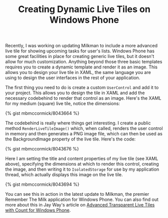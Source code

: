 ﻿---
layout: post
title: "Creating Dynamic Live Tiles on Windows Phone"
---

Recently, I was working on updating Milkman to include a more advanced live tile for showing upcoming tasks for user's lists. Windows Phone has some great facilities in place for creating generic live tiles, but it doesn't allow for much customization. Anything beyond those three basic templates requires you to create a dynamic template and render it as an image. This allows you to design your live tile in XAML, the same language you are using to design the user interfaces in the rest of your application.

The first thing you need to do is create a custom `UserControl` and add it to your project. This allows you to design the tile in XAML and add the necessary codebehind to render that control as an image. Here's the XAML for my medium (square) live tile, notice the dimensions:

{% gist mbmccormick/8043664 %}

The codebehind is really where things get interesting. I create a public method `RenderLiveTileImage()` which, when called, renders the user control in memory and then generates a PNG image file, which can then be used as the BackgroundImage property of the live tile. Here's the code:

{% gist mbmccormick/8043676 %}

Here I am setting the title and content properties of my live tile (see XAML above), specifying the dimensions at which to render this control, creating the image, and then writing it to `IsolatedStorage` for use by my application thread, which actually displays this image on the live tile.

{% gist mbmccormick/8043694 %}

You can see this in action in the latest update to Milkman, the premier Remember The Milk application for Windows Phone. You can also find out more about this in Jay Way's article on [Advanced Transparent Live Tiles with Count for Windows Phone](http://www.jayway.com/2012/04/03/advanced-transparent-live-tiles-with-count-for-windows-phone/).
